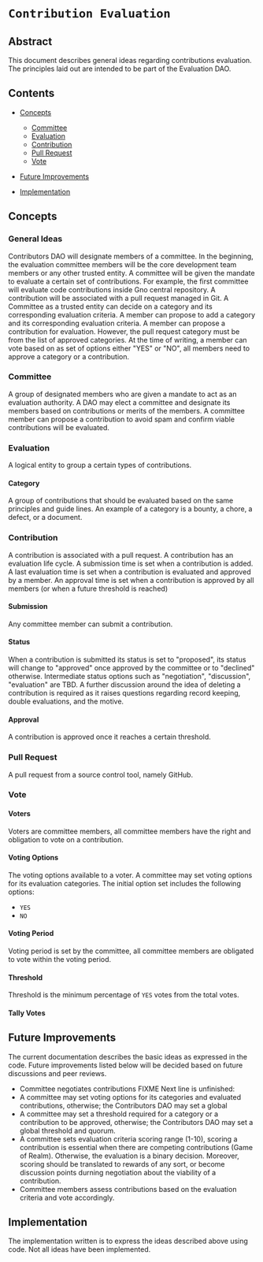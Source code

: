 # `Contribution Evaluation`

## Abstract

This document describes general ideas regarding contributions evaluation. The principles laid out are intended to be part of the Evaluation DAO.

## Contents

- [Concepts](#concepts)

  - [Committee](#committee)
  - [Evaluation](#evaluation)
  - [Contribution](#contribution)
  - [Pull Request](#pull-request)
  - [Vote](#vote)

- [Future Improvements](#future-improvements)

- [Implementation](#implementation)

## Concepts

### General Ideas

Contributors DAO will designate members of a committee. In the beginning, the evaluation committee members will be the core development team members or any other trusted entity.
A committee will be given the mandate to evaluate a certain set of contributions.
For example, the first committee will evaluate code contributions inside Gno central repository.
A contribution will be associated with a pull request managed in Git.
A Committee as a trusted entity can decide on a category and its corresponding evaluation criteria.
A member can propose to add a category and its corresponding evaluation criteria.
A member can propose a contribution for evaluation. However, the pull request category must be from the list of approved categories.
At the time of writing, a member can vote based on as set of options either "YES" or "NO", all members need to approve a category or a contribution.

### Committee

A group of designated members who are given a mandate to act as an evaluation authority.
A DAO may elect a committee and designate its members based on contributions or merits of the members.
A committee member can propose a contribution to avoid spam and confirm viable contributions will be evaluated.

### Evaluation

A logical entity to group a certain types of contributions.

#### Category

A group of contributions that should be evaluated based on the same principles and guide lines.
An example of a category is a bounty, a chore, a defect, or a document.

### Contribution

A contribution is associated with a pull request.
A contribution has an evaluation life cycle.
A submission time is set when a contribution is added.
A last evaluation time is set when a contribution is evaluated and approved by a member.
An approval time is set when a contribution is approved by all members (or when a future threshold is reached)

#### Submission

Any committee member can submit a contribution.

#### Status

When a contribution is submitted its status is set to "proposed", its status will change to "approved" once approved by the committee or to "declined" otherwise.
Intermediate status options such as "negotiation", "discussion", "evaluation" are TBD.
A further discussion around the idea of deleting a contribution is required as it raises questions regarding record keeping, double evaluations, and the motive.

#### Approval

A contribution is approved once it reaches a certain threshold.

### Pull Request

A pull request from a source control tool, namely GitHub.

### Vote

#### Voters

Voters are committee members, all committee members have the right and obligation to vote on a contribution.

#### Voting Options

The voting options available to a voter.
A committee may set voting options for its evaluation categories.
The initial option set includes the following options:

- `YES`
- `NO`

#### Voting Period

Voting period is set by the committee, all committee members are obligated to vote within the voting period.

#### Threshold

Threshold is the minimum percentage of `YES` votes from the total votes.

#### Tally Votes

## Future Improvements

The current documentation describes the basic ideas as expressed in the code.
Future improvements listed below will be decided based on future discussions and peer reviews.

- Committee negotiates contributions
FIXME Next line is unfinished:
- A committee may set voting options for its categories and evaluated contributions, otherwise; the Contributors DAO may set a global
- A committee may set a threshold required for a category or a contribution to be approved, otherwise; the Contributors DAO may set a global threshold and quorum.
- A committee sets evaluation criteria scoring range (1-10), scoring a contribution is essential when there are competing contributions (Game of Realm). Otherwise, the evaluation is a binary decision. Moreover, scoring should be translated to rewards of any sort, or become discussion points durning negotiation about the viability of a contribution.
- Committee members assess contributions based on the evaluation criteria and vote accordingly.

## Implementation

The implementation written is to express the ideas described above using code. Not all ideas have been implemented.

